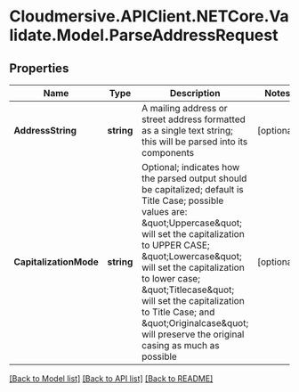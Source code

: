 # Cloudmersive.APIClient.NETCore.Validate.Model.ParseAddressRequest
## Properties

Name | Type | Description | Notes
------------ | ------------- | ------------- | -------------
**AddressString** | **string** | A mailing address or street address formatted as a single text string; this will be parsed into its components | [optional] 
**CapitalizationMode** | **string** | Optional; indicates how the parsed output should be capitalized; default is Title Case; possible values are: \&quot;Uppercase\&quot; will set the capitalization to UPPER CASE; \&quot;Lowercase\&quot; will set the capitalization to lower case; \&quot;Titlecase\&quot; will set the capitalization to Title Case; and \&quot;Originalcase\&quot; will preserve the original casing as much as possible | [optional] 

[[Back to Model list]](../README.md#documentation-for-models) [[Back to API list]](../README.md#documentation-for-api-endpoints) [[Back to README]](../README.md)

